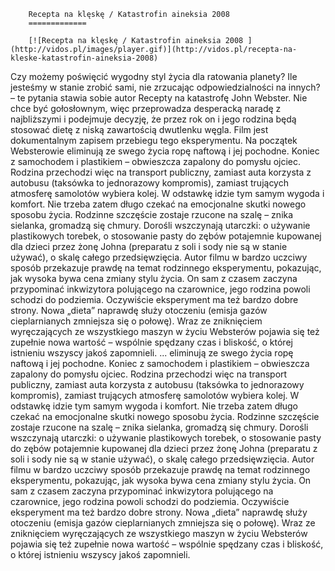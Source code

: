 
        Recepta na klęskę / Katastrofin aineksia 2008 
        =============
        
        [![Recepta na klęskę / Katastrofin aineksia 2008 ](http://vidos.pl/images/player.gif)](http://vidos.pl/recepta-na-kleske-katastrofin-aineksia-2008)
        
        
 Czy możemy poświęcić wygodny styl życia dla ratowania planety? Ile jesteśmy w stanie zrobić sami, nie zrzucając odpowiedzialności na innych? – te pytania stawia sobie autor Recepty na katastrofę John Webster. Nie chce być gołosłownym, więc przeprowadza desperacką naradę z najbliższymi i podejmuje decyzję, że przez rok on i jego rodzina będą stosować dietę z niską zawartością dwutlenku węgla. Film jest dokumentalnym zapisem przebiegu tego eksperymentu. Na początek Websterowie eliminują ze swego życia ropę naftową i jej pochodne. Koniec z samochodem i plastikiem – obwieszcza zapalony do pomysłu ojciec. Rodzina przechodzi więc na transport publiczny, zamiast auta korzysta z autobusu (taksówka to jednorazowy kompromis), zamiast trujących atmosferę samolotów wybiera kolej. W odstawkę idzie tym samym wygoda i komfort. Nie trzeba zatem długo czekać na emocjonalne skutki nowego sposobu życia. Rodzinne szczęście zostaje rzucone na szalę – znika sielanka, gromadzą się chmury. Dorośli wszczynają utarczki: o używanie plastikowych torebek, o stosowanie pasty do zębów potajemnie kupowanej dla dzieci przez żonę Johna (preparatu z soli i sody nie są w stanie używać), o skalę całego przedsięwzięcia. Autor filmu w bardzo uczciwy sposób przekazuje prawdę na temat rodzinnego eksperymentu, pokazując, jak wysoka bywa cena zmiany stylu życia. On sam z czasem zaczyna przypominać inkwizytora polującego na czarownice, jego rodzina powoli schodzi do podziemia. Oczywiście eksperyment ma też bardzo dobre strony. Nowa „dieta” naprawdę służy otoczeniu (emisja gazów cieplarnianych zmniejsza się o połowę). Wraz ze zniknięciem wyręczających ze wszystkiego maszyn w życiu Websterów pojawia się też zupełnie nowa wartość – wspólnie spędzany czas i bliskość, o której istnieniu wszyscy jakoś zapomnieli.   ... eliminują ze swego życia ropę naftową i jej pochodne. Koniec z samochodem i plastikiem – obwieszcza zapalony do pomysłu ojciec. Rodzina przechodzi więc na transport publiczny, zamiast auta korzysta z autobusu (taksówka to jednorazowy kompromis), zamiast trujących atmosferę samolotów wybiera kolej. W odstawkę idzie tym samym wygoda i komfort. Nie trzeba zatem długo czekać na emocjonalne skutki nowego sposobu życia. Rodzinne szczęście zostaje rzucone na szalę – znika sielanka, gromadzą się chmury. Dorośli wszczynają utarczki: o używanie plastikowych torebek, o stosowanie pasty do zębów potajemnie kupowanej dla dzieci przez żonę Johna (preparatu z soli i sody nie są w stanie używać), o skalę całego przedsięwzięcia. Autor filmu w bardzo uczciwy sposób przekazuje prawdę na temat rodzinnego eksperymentu, pokazując, jak wysoka bywa cena zmiany stylu życia. On sam z czasem zaczyna przypominać inkwizytora polującego na czarownice, jego rodzina powoli schodzi do podziemia. Oczywiście eksperyment ma też bardzo dobre strony. Nowa „dieta” naprawdę służy otoczeniu (emisja gazów cieplarnianych zmniejsza się o połowę). Wraz ze zniknięciem wyręczających ze wszystkiego maszyn w życiu Websterów pojawia się też zupełnie nowa wartość – wspólnie spędzany czas i bliskość, o której istnieniu wszyscy jakoś zapomnieli.
    